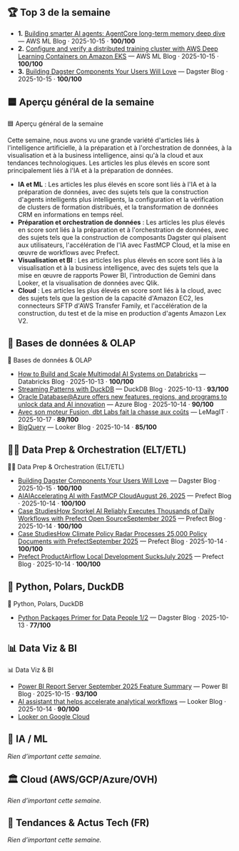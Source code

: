 ## 🏆 Top 3 de la semaine

- **1.** [Building smarter AI agents: AgentCore long-term memory deep dive](https://aws.amazon.com/blogs/machine-learning/building-smarter-ai-agents-agentcore-long-term-memory-deep-dive/) — AWS ML Blog · 2025-10-15 · **100/100**
- **2.** [Configure and verify a distributed training cluster with AWS Deep Learning Containers on Amazon EKS](https://aws.amazon.com/blogs/machine-learning/configure-and-verify-a-distributed-training-cluster-with-aws-deep-learning-containers-on-amazon-eks/) — AWS ML Blog · 2025-10-15 · **100/100**
- **3.** [Building Dagster Components Your Users Will Love](https://dagster.io/blog/designing-user-friendly-dagster-components) — Dagster Blog · 2025-10-15 · **100/100**

## 🟦 Aperçu général de la semaine

🟦 Aperçu général de la semaine

Cette semaine, nous avons vu une grande variété d'articles liés à l'intelligence artificielle, à la préparation et à l'orchestration de données, à la visualisation et à la business intelligence, ainsi qu'à la cloud et aux tendances technologiques. Les articles les plus élevés en score sont principalement liés à l'IA et à la préparation de données.

- **IA et ML** : Les articles les plus élevés en score sont liés à l'IA et à la préparation de données, avec des sujets tels que la construction d'agents intelligents plus intelligents, la configuration et la vérification de clusters de formation distribués, et la transformation de données CRM en informations en temps réel.
- **Préparation et orchestration de données** : Les articles les plus élevés en score sont liés à la préparation et à l'orchestration de données, avec des sujets tels que la construction de composants Dagster qui plaisent aux utilisateurs, l'accélération de l'IA avec FastMCP Cloud, et la mise en œuvre de workflows avec Prefect.
- **Visualisation et BI** : Les articles les plus élevés en score sont liés à la visualisation et à la business intelligence, avec des sujets tels que la mise en œuvre de rapports Power BI, l'introduction de Gemini dans Looker, et la visualisation de données avec Qlik.
- **Cloud** : Les articles les plus élevés en score sont liés à la cloud, avec des sujets tels que la gestion de la capacité d'Amazon EC2, les connecteurs SFTP d'AWS Transfer Family, et l'accélération de la construction, du test et de la mise en production d'agents Amazon Lex V2.

## 🔢 Bases de données & OLAP

🔢 Bases de données & OLAP

- [How to Build and Scale Multimodal AI Systems on Databricks](https://www.databricks.com/blog/how-build-and-scale-multimodal-ai-systems-databricks) — Databricks Blog · 2025-10-13 · **100/100**
- [Streaming Patterns with DuckDB](https://duckdb.org/2025/10/13/duckdb-streaming-patterns.html) — DuckDB Blog · 2025-10-13 · **93/100**
- [Oracle Database@Azure offers new features, regions, and programs to unlock data and AI innovation](https://azure.microsoft.com/en-us/blog/oracle-databaseazure-offers-new-features-regions-and-programs-to-unlock-data-and-ai-innovation/) — Azure Blog · 2025-10-14 · **90/100**
- [Avec son moteur Fusion, dbt Labs fait la chasse aux coûts](https://www.lemagit.fr/actualites/366632811/Avec-son-moteur-Fusion-dbt-Labs-fait-la-chasse-aux-couts) — LeMagIT · 2025-10-17 · **89/100**
- [BigQuery](https://cloud.google.com/bigquery) — Looker Blog · 2025-10-14 · **85/100**

## 👨‍🔧 Data Prep & Orchestration (ELT/ETL)

👨‍🔧 Data Prep & Orchestration (ELT/ETL)

- [Building Dagster Components Your Users Will Love](https://dagster.io/blog/designing-user-friendly-dagster-components) — Dagster Blog · 2025-10-15 · **100/100**
- [AIAIAccelerating AI with FastMCP CloudAugust 26, 2025](https://www.prefect.io/blog/accelerating-ai-with-fastmcp-cloud) — Prefect Blog · 2025-10-14 · **100/100**
- [Case StudiesHow Snorkel AI Reliably Executes Thousands of Daily Workflows with Prefect Open SourceSeptember 2025](https://www.prefect.io/blog/how-snorkel-ai-executes-thousands-of-daily-workflows-with-prefect-open-source) — Prefect Blog · 2025-10-14 · **100/100**
- [Case StudiesHow Climate Policy Radar Processes 25,000 Policy Documents with PrefectSeptember 2025](https://www.prefect.io/blog/how-climate-policy-radar-processes-25-000-policy-documents-with-prefect) — Prefect Blog · 2025-10-14 · **100/100**
- [Prefect ProductAirflow Local Development SucksJuly 2025](https://www.prefect.io/blog/airflow-local-development) — Prefect Blog · 2025-10-14 · **100/100**

## 🐍 Python, Polars, DuckDB

🐍 Python, Polars, DuckDB

- [Python Packages Primer for Data People 1/2](https://dagster.io/blog/python-packages-primer-1) — Dagster Blog · 2025-10-13 · **77/100**

## 📊 Data Viz & BI

📊 Data Viz & BI

- [Power BI Report Server September 2025 Feature Summary](https://powerbi.microsoft.com/en-us/blog/power-bi-report-server-september-2025-feature-summary/) — Power BI Blog · 2025-10-15 · **93/100**
- [AI assistant that helps accelerate analytical workflows](https://cloud.google.com/blog/products/data-analytics/introducing-gemini-in-looker-at-next24) — Looker Blog · 2025-10-14 · **90/100**
- [Looker on Google Cloud](https://cloud.google.com/solutions/looker-google-cloud)

## 🔬 IA / ML

_Rien d’important cette semaine._

## 🏛️ Cloud (AWS/GCP/Azure/OVH)

_Rien d’important cette semaine._

## 📰 Tendances & Actus Tech (FR)

_Rien d’important cette semaine._
